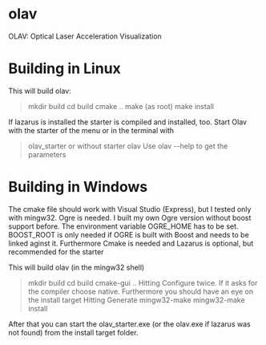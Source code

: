 # olav
OLAV: Optical Laser Acceleration Visualization

# Building in Linux

This will build olav:
> mkdir build
> cd build
> cmake ..
> make
> (as root) make install

If lazarus is installed the starter is compiled and installed, too.
Start Olav with the starter of the menu or in the terminal with
> olav_starter
or without starter
> olav
Use
> olav --help
to get the parameters

# Building in Windows

The cmake file should work with Visual Studio (Express), but I tested
only with mingw32. Ogre is needed. I built my own Ogre version without
boost support before. The environment variable OGRE_HOME has to be set.
BOOST_ROOT is only needed if OGRE is built with Boost and needs to be
linked aginst it.
Furthermore Cmake is needed and Lazarus is optional, but recommended for
the starter

This will build olav (in the mingw32 shell)
> mkdir build
> cd build
> cmake-gui ..
> Hitting Configure twice. If it asks for the compiler choose native. Furthermore you should have an eye on the install target
> Hitting Generate
> mingw32-make
> mingw32-make install

After that you can start the olav_starter.exe (or the olav.exe if
lazarus was not found) from the install target folder.
